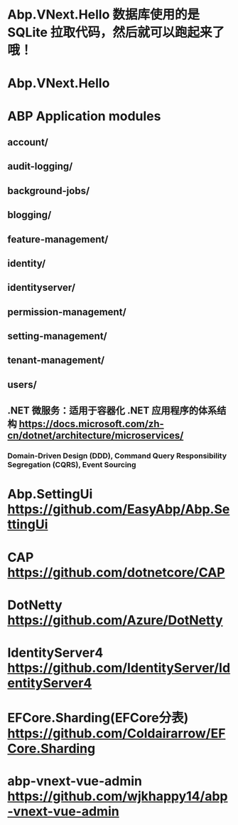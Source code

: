 # Abp.VNext.Hello 数据库使用的是SQLite 拉取代码，然后就可以跑起来了哦！
# Abp.VNext.Hello
# ABP Application modules
## account/
## audit-logging/
## background-jobs/
## blogging/
## feature-management/
## identity/
## identityserver/
## permission-management/
## setting-management/
## tenant-management/
## users/


##  .NET 微服务：适用于容器化 .NET 应用程序的体系结构  https://docs.microsoft.com/zh-cn/dotnet/architecture/microservices/
###  Domain-Driven Design (DDD), Command Query Responsibility Segregation (CQRS), Event Sourcing

#  Abp.SettingUi https://github.com/EasyAbp/Abp.SettingUi
#  CAP https://github.com/dotnetcore/CAP
#  DotNetty https://github.com/Azure/DotNetty
#  IdentityServer4 https://github.com/IdentityServer/IdentityServer4
#  EFCore.Sharding(EFCore分表) https://github.com/Coldairarrow/EFCore.Sharding
#  abp-vnext-vue-admin https://github.com/wjkhappy14/abp-vnext-vue-admin

